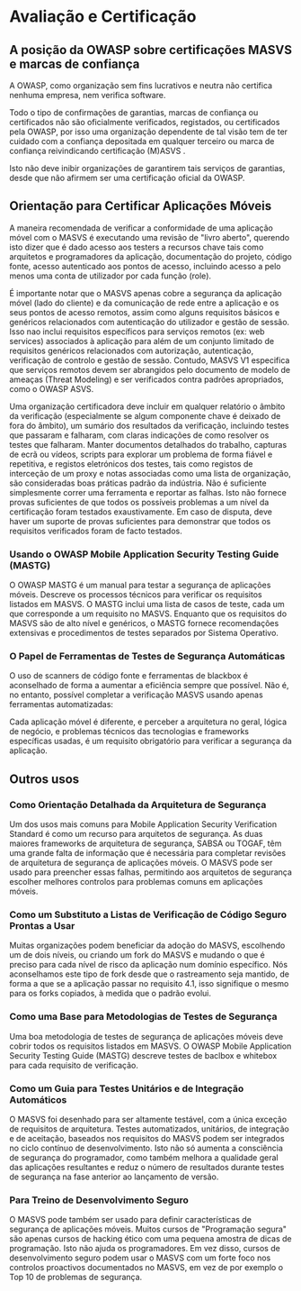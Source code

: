 
# Avaliação e Certificação

## A posição da OWASP sobre certificações MASVS e marcas de confiança

A OWASP, como organização sem fins lucrativos e neutra não certifica nenhuma empresa, nem verifica software.

Todo o tipo de confirmações de garantias, marcas de confiança ou certificados não são oficialmente verificados, registados, ou certificados  pela OWASP, por isso uma organização dependente de tal visão tem de ter cuidado com a confiança depositada em qualquer terceiro ou marca de confiança reivindicando certificação (M)ASVS .

Isto não deve inibir organizações de garantirem tais serviços de garantias, desde que não afirmem ser uma certificação oficial da OWASP.

## Orientação para Certificar Aplicações Móveis

A maneira recomendada de verificar a conformidade de uma aplicação móvel com o MASVS é executando uma revisão de "livro aberto", querendo isto dizer que é dado acesso aos testers a recursos chave tais como arquitetos e programadores da aplicação, documentação do projeto, código fonte, acesso autenticado aos pontos de acesso, incluindo acesso a pelo menos uma conta de utilizador por cada função (role).

É importante notar que o MASVS apenas cobre a segurança da aplicação móvel (lado do cliente) e da comunicação de rede entre a aplicação e os seus pontos de acesso remotos, assim como alguns requisitos básicos e genéricos relacionados com autenticação do utilizador e gestão de sessão.  Isso nao inclui requisitos específicos para serviços remotos (ex: web services) associados à aplicação para além de um conjunto limitado de requisitos genéricos relacionados com autorização, autenticação, verificação de controlo e gestão de sessão. Contudo, MASVS V1 especifica que serviços remotos devem ser abrangidos pelo documento de modelo de ameaças (Threat Modeling) e ser verificados contra padrões apropriados, como o OWASP ASVS.

Uma organização certificadora deve incluir em qualquer relatório o âmbito da verificação (especialmente se algum componente chave é deixado de fora do âmbito), um sumário dos resultados da verificação, incluindo testes que passaram e falharam, com claras indicações de como resolver os testes que falharam. Manter documentos detalhados do trabalho, capturas de ecrã ou vídeos, scripts para explorar um problema de forma fiável e repetitiva, e registos eletrónicos dos testes, tais como registos de interceção de um proxy e notas associadas como uma lista de organização, são consideradas boas práticas padrão da indústria. Não é suficiente simplesmente correr uma ferramenta e reportar as falhas. Isto não fornece provas suficientes de que todos os possíveis problemas a um nível da certificação foram testados exaustivamente. Em caso de disputa, deve haver um suporte de provas suficientes para demonstrar que todos os requisitos verificados foram de facto testados.

<!-- \pagebreak -->

### Usando o OWASP Mobile Application Security Testing Guide (MASTG)

O OWASP MASTG é um manual para testar a segurança de aplicações móveis. Descreve os processos técnicos para verificar os requisitos listados em MASVS. O MASTG inclui uma lista de casos de teste, cada um que corresponde a um requisito no MASVS. Enquanto que os requisitos do MASVS são de alto nível e genéricos, o MASTG fornece recomendações extensivas e procedimentos de testes separados por Sistema Operativo.

### O Papel de Ferramentas de Testes de Segurança Automáticas

O uso de scanners de código fonte e ferramentas de blackbox é aconselhado de forma a aumentar a eficiência sempre que possível. Não é, no entanto, possível completar a verificação MASVS usando apenas ferramentas automatizadas:

Cada aplicação móvel é diferente, e perceber a arquitetura no geral, lógica de negócio, e problemas técnicos das tecnologias e frameworks específicas usadas, é um requisito obrigatório para verificar a segurança da aplicação.

## Outros usos

### Como Orientação Detalhada da Arquitetura de Segurança

Um dos usos mais comuns para Mobile Application Security Verification Standard é como um recurso para arquitetos de segurança. As duas maiores frameworks de arquitetura de segurança, SABSA ou TOGAF, têm uma grande falta de informação que é necessária para completar revisões de arquitetura de segurança de aplicações móveis. O MASVS pode ser usado para preencher essas falhas, permitindo aos arquitetos de segurança escolher melhores controlos para problemas comuns em aplicações móveis.

### Como um Substituto a Listas de Verificação de Código Seguro Prontas a Usar

Muitas organizações podem beneficiar da adoção do MASVS, escolhendo um de dois níveis, ou criando um fork do MASVS e mudando o que é preciso para cada nível de risco da aplicação num domínio específico. Nós aconselhamos este tipo de fork desde que o rastreamento seja mantido, de forma a que se a aplicação passar no requisito 4.1, isso signifique o mesmo para os forks copiados, à medida que o padrão evolui.

### Como uma Base para Metodologias de Testes de Segurança

Uma boa metodologia de testes de segurança de aplicações móveis deve cobrir todos os requisitos listados em MASVS. O OWASP Mobile Application Security Testing Guide (MASTG) descreve testes de baclbox e whitebox para cada requisito de verificação.

### Como um Guia para Testes Unitários e de Integração Automáticos

O MASVS foi desenhado para ser altamente testável, com a única exceção de requisitos de arquitetura. Testes automatizados, unitários, de integração e de aceitação, baseados nos requisitos do MASVS podem ser integrados no ciclo contínuo de desenvolvimento. Isto não só aumenta a consciência de segurança do programador, como também melhora a qualidade geral das aplicações resultantes e reduz o número de resultados durante testes de segurança na fase anterior ao lançamento de versão.

### Para Treino de Desenvolvimento Seguro

O MASVS pode também ser usado para definir características de segurança de aplicações móveis. Muitos cursos de "Programação segura" são apenas cursos de hacking ético com uma pequena amostra de dicas de programação. Isto não ajuda os programadores. Em vez disso, cursos de desenvolvimento seguro podem usar o MASVS com um forte foco nos controlos proactivos documentados no MASVS, em vez de por exemplo o Top 10 de problemas de segurança.

